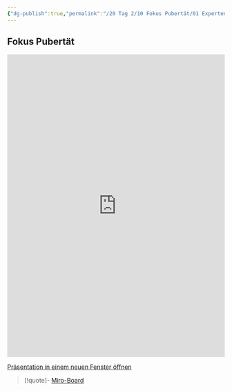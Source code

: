 ```yaml
---
{"dg-publish":true,"permalink":"/20 Tag 2/10 Fokus Pubertät/01 Expertenpuzzle Fokus Pubertät/"}
---
```


## Fokus Pubertät
<iframe src="https://aburossi.github.io/prezi/BBK/prezifokus/" style="border:0px #ffffff none;" name="myiFrame" scrolling="no" frameborder="1" marginheight="0px" marginwidth="0px" height="700px" width="100%" allowfullscreen></iframe>

[Präsentation in einem neuen Fenster öffnen](https://aburossi.github.io/prezi/BBK/prezifokus)

>[!quote]- [Miro-Board](https://miro.com/app/board/uXjVLKN6QrM=/?moveToWidget=3458764613274635436&cot=14)